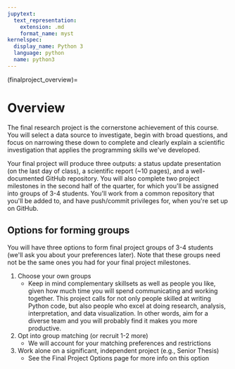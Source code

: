 ```yaml
---
jupytext:
  text_representation:
    extension: .md
    format_name: myst
kernelspec:
  display_name: Python 3
  language: python
  name: python3
---
```


(finalproject_overview)=

# Overview

The final research project is the cornerstone achievement of this course. You will select a data source to investigate, begin with broad questions, and focus on narrowing these down to complete and clearly explain a scientific investigation that applies the programming skills we've developed.

Your final project will produce three outputs: a status update presentation (on the last day of class), a scientific report (\~10 pages), and a well-documented GitHub repository. You will also complete two project milestones in the second half of the quarter, for which you'll be assigned into groups of 3-4 students. You'll work from a common repository that you'll be added to, and have push/commit privileges for, when you're set up on GitHub.


## Options for forming groups

You will have three options to form final project groups of 3-4 students (we'll ask you about your preferences later). Note that these groups need not be the same ones you had for your final project milestones.

1. Choose your own groups 
    - Keep in mind complementary skillsets as well as people you like, given how much time you will spend communicating and working together. This project calls for not only people skilled at writing Python code, but also people who excel at doing research, analysis, interpretation, and data visualization. In other words, aim for a diverse team and you will probably find it makes you more productive.
2. Opt into group matching (or recruit 1-2 more)
    - We will account for your matching preferences and restrictions
3. Work alone on a significant, independent project (e.g., Senior Thesis)
    - See the Final Project Options page for more info on this option